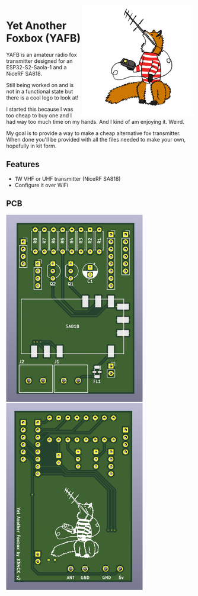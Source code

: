 <img src="YAFB_logo.png" alt="logo" width="300" height="300" align="right" />

# Yet Another Foxbox (YAFB)
YAFB is an amateur radio fox transmitter designed for an ESP32-S2-Saola-1 and a NiceRF SA818.

Still being worked on and is not in a functional state but there is a cool logo to look at!

I started this because I was too cheap to buy one and I had way too much time on my hands. And I kind of am enjoying it. Weird. 

My goal is to provide a way to make a cheap alternative fox transmitter. When done you'll be provided with all the files needed to make your own, hopefully in kit form.

## Features
* 1W VHF or UHF transmitter (NiceRF SA818)
* Configure it over WiFi

## PCB

![PCB Front](fox3d_front.png)
![PCB Back](fox3d_back.png)
